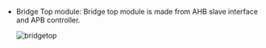 - Bridge Top module: Bridge top module is made from AHB slave interface and APB controller.
  
  ![bridgetop](https://github.com/ThomasMJosline/AHB_to_APB_Bridgeproject/assets/84652232/3bb9114f-6ea7-4af0-820d-a63df6839f41)


